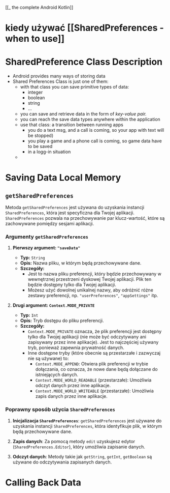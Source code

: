 [[_ the complete Android Kotlin]]

# kiedy używać [[SharedPreferences - when to use]]


# SharedPreference Class Description

- Android provides many ways of storing data
- Shared Preferences Class is just one of them:
	- with that class you can save primitive types of data:
		- integer
		- boolean
		- string
		- ...
	- you can save and retrieve data in the form of *key-value pair.*
	- you can reach the save data types anywhere within the application
	- use that class: a transition between running apps
		- you do a text msg, and a call is coming, so your app with text will be stopped)
		- you play a game and a phone call is coming, so game data have to be saved
		- in a logg-in situation
	- 


# Saving Data Local Memory

## `getSharedPreferences`

Metoda `getSharedPreferences` jest używana do uzyskania instancji `SharedPreferences`, która jest specyficzna dla Twojej aplikacji. `SharedPreferences` pozwala na przechowywanie par klucz-wartość, które są zachowywane pomiędzy sesjami aplikacji.

### Argumenty `getSharedPreferences`

1. **Pierwszy argument: `"saveData"`**
    
    - **Typ:** `String`
    - **Opis:** Nazwa pliku, w którym będą przechowywane dane.
    - **Szczegóły:**
        - Jest to nazwa pliku preferencji, który będzie przechowywany w wewnętrznej przestrzeni dyskowej Twojej aplikacji. Plik ten będzie dostępny tylko dla Twojej aplikacji.
        - Możesz użyć dowolnej unikalnej nazwy, aby odróżnić różne zestawy preferencji, np. `"userPreferences"`, `"appSettings"` itp.
2. **Drugi argument: `Context.MODE_PRIVATE`**
    
    - **Typ:** `Int`
    - **Opis:** Tryb dostępu do pliku preferencji.
    - **Szczegóły:**
        - `Context.MODE_PRIVATE` oznacza, że plik preferencji jest dostępny tylko dla Twojej aplikacji (nie może być odczytywany ani zapisywany przez inne aplikacje). Jest to najczęściej używany tryb, ponieważ zapewnia prywatność danych.
        - Inne dostępne tryby (które obecnie są przestarzałe i zazwyczaj nie są używane) to:
            - `Context.MODE_APPEND`: Otwiera plik preferencji w trybie dołączania, co oznacza, że nowe dane będą dołączane do istniejących danych.
            - `Context.MODE_WORLD_READABLE` (przestarzałe): Umożliwia odczyt danych przez inne aplikacje.
            - `Context.MODE_WORLD_WRITEABLE` (przestarzałe): Umożliwia zapis danych przez inne aplikacje.

### Poprawny sposób użycia `SharedPreferences`

1. **Inicjalizacja `SharedPreferences`**: `getSharedPreferences` jest używane do uzyskania instancji `SharedPreferences`, która identyfikuje plik, w którym będą przechowywane dane.
    
2. **Zapis danych**: Za pomocą metody `edit` uzyskujesz edytor (`SharedPreferences.Editor`), który umożliwia zapisanie danych.
    
3. **Odczyt danych**: Metody takie jak `getString`, `getInt`, `getBoolean` są używane do odczytywania zapisanych danych.


# Calling Back Data







